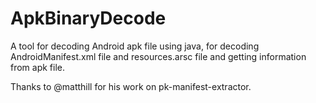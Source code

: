 # ApkBinaryDecode
A tool for decoding Android apk file using java, for decoding AndroidManifest.xml file and resources.arsc file and getting information from apk file.

Thanks to @matthill for his work on pk-manifest-extractor.
